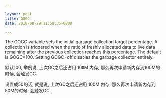 ```yaml
---

layout: post
title: GOGC
date: 2018-08-29T11:58:35+0800

---
```


The GOGC variable sets the initial garbage collection target percentage. A collection is triggered when the ratio of freshly allocated data to live data remaining after the previous collection reaches this percentage. The default is GOGC=100. Setting GOGC=off disables the garbage collector entirely.

默认100, 举例说, 上次GC之后还占用 100M 内存, 那么再次申请新内存到100M的时候, 会触发GC.

设置成50的话, 就是说, 上次GC之后还占用 100M 内存, 那么再次申请新内存到50M的时候, 会触发GC.

